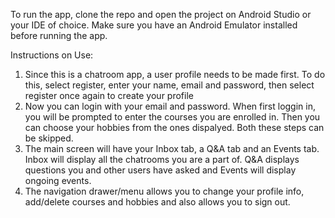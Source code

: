 To run the app, clone the repo and open the project on Android Studio or your IDE of choice. Make sure you have an Android Emulator installed before running the app.

Instructions on Use:
1. Since this is a chatroom app, a user profile needs to be made first. To do this, select register, enter your name, email and password, then select register once again to create your profile
2. Now you can login with your email and password. When first loggin in, you will be prompted to enter the courses you are enrolled in. Then you can choose your hobbies from the ones dispalyed. Both these steps can be skipped.
3. The main screen will have your Inbox tab, a Q&A tab and an Events tab. Inbox will display all the chatrooms you are a part of. Q&A displays questions you and other users have asked and Events will display ongoing events.
4. The navigation drawer/menu allows you to change your profile info, add/delete courses and hobbies and also allows you to sign out.
